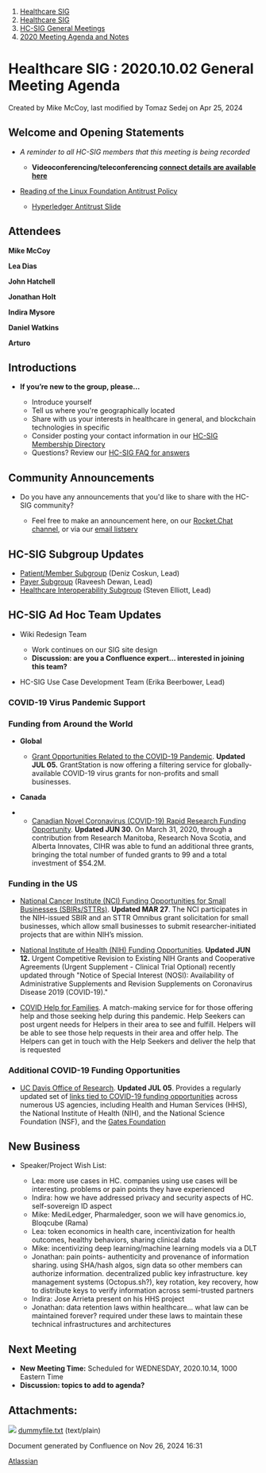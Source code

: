 1. [Healthcare SIG](index.html)
2. [Healthcare SIG](Healthcare-SIG_20545573.html)
3. [HC-SIG General Meetings](HC-SIG-General-Meetings_20545763.html)
4. [2020 Meeting Agenda and Notes](2020-Meeting-Agenda-and-Notes_20555076.html)

# Healthcare SIG : 2020.10.02 General Meeting Agenda

Created by Mike McCoy, last modified by Tomaz Sedej on Apr 25, 2024

## **Welcome and Opening Statements**

- *A reminder to all HC-SIG members that this meeting is being recorded*
  
  - **Videoconferencing/teleconferencing [connect details are available here](https://lf-hyperledger.atlassian.net/wiki/display/HCSIG/HC-SIG+General+Meetings)**
- [Reading of the Linux Foundation Antitrust Policy](https://www.linuxfoundation.org/antitrust-policy "https://www.linuxfoundation.org/antitrust-policy")
  
  - [Hyperledger Antitrust Slide](https://tinyurl.com/HL-antitrust-slide "https://tinyurl.com/HL-antitrust-slide")

## **Attendees**

**Mike McCoy**

**Lea Dias**

**John Hatchell**

**Jonathan Holt**

**Indira Mysore**

**Daniel Watkins**

**Arturo**

## **Introductions**

- **If you’re new to the group, please…**
  
  - Introduce yourself
  - Tell us where you're geographically located
  - Share with us your interests in healthcare in general, and blockchain technologies in specific
  - Consider posting your contact information in our [HC-SIG Membership Directory](https://lf-hyperledger.atlassian.net/wiki/display/HCSIG/Membership+Directory)
  - Questions? Review our [HC-SIG FAQ for answers](https://lf-hyperledger.atlassian.net/wiki/display/HCSIG/HC-SIG+FAQ)

## **Community Announcements**

- Do you have any announcements that you'd like to share with the HC-SIG community?
  
  - Feel free to make an announcement here, on our [Rocket.Chat channel](https://chat.hyperledger.org/channel/healthcare-sig), or via our [email listserv](https://lists.hyperledger.org/g/healthcare-sig)

## **HC-SIG Subgroup Updates**

- [Patient/Member Subgroup](https://lf-hyperledger.atlassian.net/wiki/display/HCSIG/HC-SIG+-+Patient+Subgroup) (Deniz Coskun, Lead)
- [Payer Subgroup](https://lf-hyperledger.atlassian.net/wiki/display/HCSIG/HC-SIG+-+Payer+Subgroup) (Raveesh Dewan, Lead)
- [Healthcare Interoperability Subgroup](https://lf-hyperledger.atlassian.net/wiki/display/HCSIG/HC-SIG+-+Healthcare+Interoperability+Subgroup) (Steven Elliott, Lead)

## **HC-SIG Ad Hoc Team Updates**

- Wiki Redesign Team
  
  - Work continues on our SIG site design
  - **Discussion: are you a Confluence expert... interested in joining this team?**
- HC-SIG Use Case Development Team (Erika Beerbower, Lead)

### COVID-19 Virus Pandemic Support

### Funding from Around the World

- **Global**
  
  - [Grant Opportunities Related to the COVID-19 Pandemic](https://grantstation.com/covid-19-related-funding). **Updated JUL 05.** GrantStation is now offering a filtering service for globally-available COVID-19 virus grants for non-profits and small businesses.
- **Canada**
- - [Canadian Novel Coronavirus (COVID-19) Rapid Research Funding Opportunity](https://cihr-irsc.gc.ca/e/51917.html). **Updated JUN 30.** On March 31, 2020, through a contribution from Research Manitoba, Research Nova Scotia, and Alberta Innovates, CIHR was able to fund an additional three grants, bringing the total number of funded grants to 99 and a total investment of $54.2M.

### Funding in the US

- [National Cancer Institute (NCI) Funding Opportunities for Small Businesses (SBIRs/STTRs)](https://sbir.cancer.gov/funding). **Updated MAR 27**. The NCI participates in the NIH-issued SBIR and an STTR Omnibus grant solicitation for small businesses, which allow small businesses to submit researcher-initiated projects that are within NIH’s mission. 
  
- [National Institute of Health (NIH) Funding Opportunities](https://www.nih.gov/health-information/coronavirus). **Updated JUN 12.** Urgent Competitive Revision to Existing NIH Grants and Cooperative Agreements (Urgent Supplement - Clinical Trial Optional) recently updated through "Notice of Special Interest (NOSI): Availability of Administrative Supplements and Revision Supplements on Coronavirus Disease 2019 (COVID-19)."
- [COVID Help for Families](https://covidhelpforfamilies.org/). A match-making service for for those offering help and those seeking help during this pandemic. Help Seekers can post urgent needs for Helpers in their area to see and fulfill. Helpers will be able to see those help requests in their area and offer help. The Helpers can get in touch with the Help Seekers and deliver the help that is requested

### Additional COVID-19 Funding Opportunities

- [UC Davis Office of Research](https://research.ucdavis.edu/). **Updated JUL 05**. Provides a regularly updated set of [links tied to COVID-19 funding opportunities](https://research.ucdavis.edu/proposals-grants-contracts/funding-opportunities/) across numerous US agencies, including Health and Human Services (HHS), the National Institute of Health (NIH), and the National Science Foundation (NSF), and the [Gates Foundation](https://www.gatesfoundation.org/Media-Center/Press-Releases/2020/03/COVID-19-Therapeutics-Accelerator)

## **New Business**

- Speaker/Project Wish List:
  
  - Lea: more use cases in HC. companies using use cases will be interesting. problems or pain points they have experienced
  - Indira: how we have addressed privacy and security aspects of HC. self-sovereign ID aspect
  - Mike: MediLedger, Pharmaledger, soon we will have genomics.io, Bloqcube (Rama)
  - Lea: token economics in health care, incentivization for health outcomes, healthy behaviors, sharing clinical data
  - Mike: incentivizing deep learning/machine learning models via a DLT
  - Jonathan: pain points- authenticity and provenance of information sharing. using SHA/hash algos, sign data so other members can authorize information. decentralized public key infrastructure. key management systems (Octopus.sh?), key rotation, key recovery, how to distribute keys to verify information across semi-trusted partners
  - Indira: Jose Arrieta present on his HHS project
  - Jonathan: data retention laws within healthcare... what law can be maintained forever? required under these laws to maintain these technical infrastructures and architectures

## **Next Meeting**

- **New Meeting Time:** Scheduled for WEDNESDAY, 2020.10.14, 1000 Eastern Time
- **Discussion: topics to add to agenda?**

## Attachments:

![](images/icons/bullet_blue.gif) [dummyfile.txt](attachments/20554478/20563496.txt) (text/plain)

Document generated by Confluence on Nov 26, 2024 16:31

[Atlassian](http://www.atlassian.com/)
